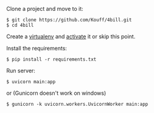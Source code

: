 Clone a project and move to it:

    $ git clone https://github.com/Kouff/4bill.git
    $ cd 4bill
Create a [virtualenv](https://virtualenv.pypa.io/en/latest/installation.html#via-pip) and [activate](https://virtualenv.pypa.io/en/latest/user_guide.html#activators) it or skip this point.

Install the requirements:
    
    $ pip install -r requirements.txt
Run server:

    $ uvicorn main:app
or (Gunicorn doesn't work on windows)

    $ gunicorn -k uvicorn.workers.UvicornWorker main:app